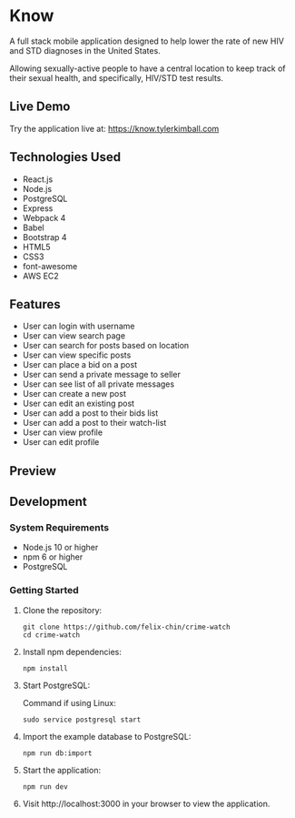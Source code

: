 # Know
A full stack mobile application designed to help lower the rate of new HIV and STD diagnoses in the United States. 

Allowing sexually-active people to have a central location to keep track of their sexual health, and specifically, HIV/STD test results.

## Live Demo
Try the application live at: https://know.tylerkimball.com

## Technologies Used
- React.js
- Node.js
- PostgreSQL
- Express
- Webpack 4
- Babel
- Bootstrap 4
- HTML5
- CSS3
- font-awesome
- AWS EC2

## Features
* User can login with username
* User can view search page
* User can search for posts based on location
* User can view specific posts
* User can place a bid on a post
* User can send a private message to seller
* User can see list of all private messages
* User can create a new post
* User can edit an existing post
* User can add a post to their bids list
* User can add a post to their watch-list
* User can view profile
* User can edit profile

## Preview



## Development

### System Requirements

- Node.js 10 or higher
- npm 6 or higher
- PostgreSQL

### Getting Started

1. Clone the repository:
    ```shell
    git clone https://github.com/felix-chin/crime-watch
    cd crime-watch
    ```
2. Install npm dependencies:
    ```shell
    npm install
    ```
3. Start PostgreSQL:

   Command if using Linux:
    ```shell
    sudo service postgresql start
    ```
4. Import the example database to PostgreSQL:
    ```shell
    npm run db:import
    ```
5. Start the application:
    ```shell
    npm run dev
    ```
6. Visit http://localhost:3000 in your browser to view the application.
